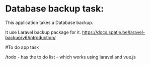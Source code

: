 # Database backup task:

This application takes a Database backup.

It use Laravel backup package for it. https://docs.spatie.be/laravel-backup/v6/introduction/

#To do app task

/todo - has the to do list - which works using laravel and vue.js


